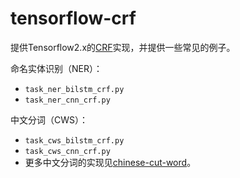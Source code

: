 # tensorflow-crf

提供Tensorflow2.x的[CRF](./crf.py)实现，并提供一些常见的例子。



命名实体识别（NER）：

- `task_ner_bilstm_crf.py`
- `task_ner_cnn_crf.py`

中文分词（CWS）：

- `task_cws_bilstm_crf.py`
- `task_cws_cnn_crf.py`
- 更多中文分词的实现见[chinese-cut-word](https://github.com/allenwind/chinese-cut-word)。

